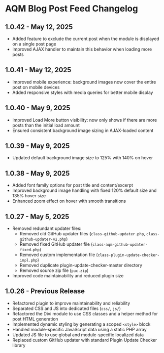 # AQM Blog Post Feed Changelog

## 1.0.42 - May 12, 2025
- Added feature to exclude the current post when the module is displayed on a single post page
- Improved AJAX handler to maintain this behavior when loading more posts

## 1.0.41 - May 12, 2025
- Improved mobile experience: background images now cover the entire post on mobile devices
- Added responsive styles with media queries for better mobile display

## 1.0.40 - May 9, 2025
- Improved Load More button visibility: now only shows if there are more posts than the initial load amount
- Ensured consistent background image sizing in AJAX-loaded content

## 1.0.39 - May 9, 2025
- Updated default background image size to 125% with 140% on hover

## 1.0.38 - May 9, 2025
- Added font family options for post title and content/excerpt
- Improved background image handling with fixed 120% default size and 135% hover size
- Enhanced zoom effect on hover with smooth transitions

## 1.0.27 - May 5, 2025
- Removed redundant updater files:
  - Removed old GitHub updater files (`class-github-updater.php`, `class-github-updater-v2.php`)
  - Removed fixed GitHub updater file (`class-aqm-github-updater-fixed.php`)
  - Removed custom implementation file (`class-plugin-update-checker-impl.php`)
  - Removed duplicate plugin-update-checker-master directory
  - Removed source zip file (`puc.zip`)
- Improved code maintainability and reduced plugin size

## 1.0.26 - Previous Release
- Refactored plugin to improve maintainability and reliability
- Separated CSS and JS into dedicated files (`css/`, `js/`)
- Refactored the Divi module to use CSS classes and a helper method for post HTML generation
- Implemented dynamic styling by generating a scoped `<style>` block
- Handled module-specific JavaScript data using a static PHP array
- Updated JS file to use global and module-specific localized data
- Replaced custom GitHub updater with standard Plugin Update Checker library
